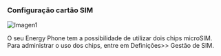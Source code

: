 ### Configuração cartão SIM

![Imagen1](http://static.energysistem.com/images/manuals/39995/542d3b5c9246d.jpg)

O seu Energy Phone tem a possibilidade de utilizar dois chips microSIM. Para administrar o uso dos chips, entre em Definições>> Gestão de SIM.
